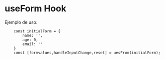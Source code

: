 # useForm Hook


Ejemplo de uso:

```
    const initialForm = {
        name: '',
        age: 0,
        email: ''
    }
    const [formvalues,handleInputChange,reset] = uesFrom(initialForm);
```
